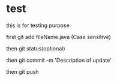 # test

this is for testing purpose

first git add fileName.java (Case sensitive)

then git status(optional)

then git commit -m 'Description of update'

then git push

